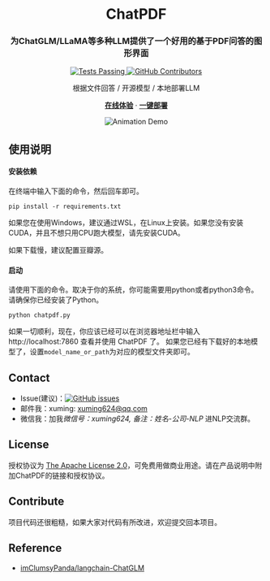 <h1 align="center">ChatPDF</h1>
<div align="center">
  <a href="https://github.com/shibing624/ChatPDF">
  </a>

<p align="center">
    <h3>为ChatGLM/LLaMA等多种LLM提供了一个好用的基于PDF问答的图形界面</h3>
    <p align="center">
      <a href="https://github.com/shibing624/ChatPDF/blob/main/LICENSE">
        <img alt="Tests Passing" src="https://img.shields.io/github/license/shibing624/ChatPDF" />
      </a>
      <a href="https://gradio.app/">
        <img alt="GitHub Contributors" src="https://img.shields.io/badge/Base-Gradio-fb7d1a?style=flat" />
      </a>
      <p>
        根据文件回答 / 开源模型 / 本地部署LLM
      </p>
      <a href="https://huggingface.co/spaces/shibing624/ChatPDF"><strong>在线体验</strong></a>
      	·
      <a href="https://huggingface.co/login?next=%2Fspaces%2Fshibing624%2FChatPDF%3Fduplicate%3Dtrue"><strong>一键部署</strong></a>
    </p>
    <p align="center">
      <img alt="Animation Demo" src="https://github.com/shibing624/ChatPDF/blob/main/img.jpg" />
    </p>
  </p>
</div>


## 使用说明

#### 安装依赖

在终端中输入下面的命令，然后回车即可。
```shell
pip install -r requirements.txt
```

如果您在使用Windows，建议通过WSL，在Linux上安装。如果您没有安装CUDA，并且不想只用CPU跑大模型，请先安装CUDA。

如果下载慢，建议配置豆瓣源。

#### 启动

请使用下面的命令。取决于你的系统，你可能需要用python或者python3命令。请确保你已经安装了Python。
```shell
python chatpdf.py
```

如果一切顺利，现在，你应该已经可以在浏览器地址栏中输入 http://localhost:7860 查看并使用 ChatPDF 了。
如果您已经有下载好的本地模型了，设置`model_name_or_path`为对应的模型文件夹即可。


## Contact

- Issue(建议)：[![GitHub issues](https://img.shields.io/github/issues/shibing624/ChatPDF.svg)](https://github.com/shibing624/ChatPDF/issues)
- 邮件我：xuming: xuming624@qq.com
- 微信我：加我*微信号：xuming624, 备注：姓名-公司-NLP* 进NLP交流群。


## License


授权协议为 [The Apache License 2.0](LICENSE)，可免费用做商业用途。请在产品说明中附加ChatPDF的链接和授权协议。


## Contribute
项目代码还很粗糙，如果大家对代码有所改进，欢迎提交回本项目。

## Reference
- [imClumsyPanda/langchain-ChatGLM](https://github.com/imClumsyPanda/langchain-ChatGLM)
